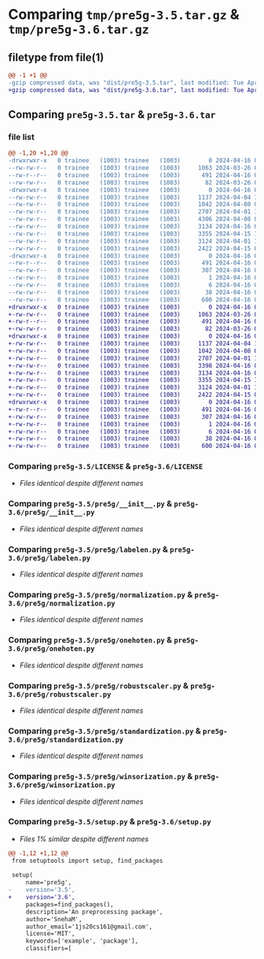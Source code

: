 # Comparing `tmp/pre5g-3.5.tar.gz` & `tmp/pre5g-3.6.tar.gz`

## filetype from file(1)

```diff
@@ -1 +1 @@
-gzip compressed data, was "dist/pre5g-3.5.tar", last modified: Tue Apr 16 04:30:06 2024, max compression
+gzip compressed data, was "dist/pre5g-3.6.tar", last modified: Tue Apr 16 05:17:10 2024, max compression
```

## Comparing `pre5g-3.5.tar` & `pre5g-3.6.tar`

### file list

```diff
@@ -1,20 +1,20 @@
-drwxrwxr-x   0 trainee   (1003) trainee   (1003)        0 2024-04-16 04:30:06.575567 pre5g-3.5/
--rw-rw-r--   0 trainee   (1003) trainee   (1003)     1063 2024-03-26 07:38:31.000000 pre5g-3.5/LICENSE
--rw-r--r--   0 trainee   (1003) trainee   (1003)      491 2024-04-16 04:30:06.574567 pre5g-3.5/PKG-INFO
--rw-rw-r--   0 trainee   (1003) trainee   (1003)       82 2024-03-26 07:39:06.000000 pre5g-3.5/README.md
-drwxrwxr-x   0 trainee   (1003) trainee   (1003)        0 2024-04-16 04:30:06.573567 pre5g-3.5/pre5g/
--rw-rw-r--   0 trainee   (1003) trainee   (1003)     1137 2024-04-04 11:14:45.000000 pre5g-3.5/pre5g/__init__.py
--rw-rw-r--   0 trainee   (1003) trainee   (1003)     1042 2024-04-08 06:54:23.000000 pre5g-3.5/pre5g/labelen.py
--rw-rw-r--   0 trainee   (1003) trainee   (1003)     2707 2024-04-01 11:33:46.000000 pre5g-3.5/pre5g/normalization.py
--rw-rw-r--   0 trainee   (1003) trainee   (1003)     4306 2024-04-08 09:30:56.000000 pre5g-3.5/pre5g/nullvalue.py
--rw-rw-r--   0 trainee   (1003) trainee   (1003)     3134 2024-04-16 04:29:45.000000 pre5g-3.5/pre5g/onehoten.py
--rw-rw-r--   0 trainee   (1003) trainee   (1003)     3355 2024-04-15 10:02:56.000000 pre5g-3.5/pre5g/robustscaler.py
--rw-rw-r--   0 trainee   (1003) trainee   (1003)     3124 2024-04-01 11:39:06.000000 pre5g-3.5/pre5g/standardization.py
--rw-rw-r--   0 trainee   (1003) trainee   (1003)     2422 2024-04-15 07:20:59.000000 pre5g-3.5/pre5g/winsorization.py
-drwxrwxr-x   0 trainee   (1003) trainee   (1003)        0 2024-04-16 04:30:06.574567 pre5g-3.5/pre5g.egg-info/
--rw-r--r--   0 trainee   (1003) trainee   (1003)      491 2024-04-16 04:30:06.000000 pre5g-3.5/pre5g.egg-info/PKG-INFO
--rw-rw-r--   0 trainee   (1003) trainee   (1003)      307 2024-04-16 04:30:06.000000 pre5g-3.5/pre5g.egg-info/SOURCES.txt
--rw-rw-r--   0 trainee   (1003) trainee   (1003)        1 2024-04-16 04:30:06.000000 pre5g-3.5/pre5g.egg-info/dependency_links.txt
--rw-rw-r--   0 trainee   (1003) trainee   (1003)        6 2024-04-16 04:30:06.000000 pre5g-3.5/pre5g.egg-info/top_level.txt
--rw-rw-r--   0 trainee   (1003) trainee   (1003)       38 2024-04-16 04:30:06.575567 pre5g-3.5/setup.cfg
--rw-rw-r--   0 trainee   (1003) trainee   (1003)      600 2024-04-16 04:29:51.000000 pre5g-3.5/setup.py
+drwxrwxr-x   0 trainee   (1003) trainee   (1003)        0 2024-04-16 05:17:10.849445 pre5g-3.6/
+-rw-rw-r--   0 trainee   (1003) trainee   (1003)     1063 2024-03-26 07:38:31.000000 pre5g-3.6/LICENSE
+-rw-r--r--   0 trainee   (1003) trainee   (1003)      491 2024-04-16 05:17:10.849445 pre5g-3.6/PKG-INFO
+-rw-rw-r--   0 trainee   (1003) trainee   (1003)       82 2024-03-26 07:39:06.000000 pre5g-3.6/README.md
+drwxrwxr-x   0 trainee   (1003) trainee   (1003)        0 2024-04-16 05:17:10.848445 pre5g-3.6/pre5g/
+-rw-rw-r--   0 trainee   (1003) trainee   (1003)     1137 2024-04-04 11:14:45.000000 pre5g-3.6/pre5g/__init__.py
+-rw-rw-r--   0 trainee   (1003) trainee   (1003)     1042 2024-04-08 06:54:23.000000 pre5g-3.6/pre5g/labelen.py
+-rw-rw-r--   0 trainee   (1003) trainee   (1003)     2707 2024-04-01 11:33:46.000000 pre5g-3.6/pre5g/normalization.py
+-rw-rw-r--   0 trainee   (1003) trainee   (1003)     3398 2024-04-16 05:16:56.000000 pre5g-3.6/pre5g/nullvalue.py
+-rw-rw-r--   0 trainee   (1003) trainee   (1003)     3134 2024-04-16 04:29:45.000000 pre5g-3.6/pre5g/onehoten.py
+-rw-rw-r--   0 trainee   (1003) trainee   (1003)     3355 2024-04-15 10:02:56.000000 pre5g-3.6/pre5g/robustscaler.py
+-rw-rw-r--   0 trainee   (1003) trainee   (1003)     3124 2024-04-01 11:39:06.000000 pre5g-3.6/pre5g/standardization.py
+-rw-rw-r--   0 trainee   (1003) trainee   (1003)     2422 2024-04-15 07:20:59.000000 pre5g-3.6/pre5g/winsorization.py
+drwxrwxr-x   0 trainee   (1003) trainee   (1003)        0 2024-04-16 05:17:10.849445 pre5g-3.6/pre5g.egg-info/
+-rw-r--r--   0 trainee   (1003) trainee   (1003)      491 2024-04-16 05:17:10.000000 pre5g-3.6/pre5g.egg-info/PKG-INFO
+-rw-rw-r--   0 trainee   (1003) trainee   (1003)      307 2024-04-16 05:17:10.000000 pre5g-3.6/pre5g.egg-info/SOURCES.txt
+-rw-rw-r--   0 trainee   (1003) trainee   (1003)        1 2024-04-16 05:17:10.000000 pre5g-3.6/pre5g.egg-info/dependency_links.txt
+-rw-rw-r--   0 trainee   (1003) trainee   (1003)        6 2024-04-16 05:17:10.000000 pre5g-3.6/pre5g.egg-info/top_level.txt
+-rw-rw-r--   0 trainee   (1003) trainee   (1003)       38 2024-04-16 05:17:10.849445 pre5g-3.6/setup.cfg
+-rw-rw-r--   0 trainee   (1003) trainee   (1003)      600 2024-04-16 05:17:00.000000 pre5g-3.6/setup.py
```

### Comparing `pre5g-3.5/LICENSE` & `pre5g-3.6/LICENSE`

 * *Files identical despite different names*

### Comparing `pre5g-3.5/pre5g/__init__.py` & `pre5g-3.6/pre5g/__init__.py`

 * *Files identical despite different names*

### Comparing `pre5g-3.5/pre5g/labelen.py` & `pre5g-3.6/pre5g/labelen.py`

 * *Files identical despite different names*

### Comparing `pre5g-3.5/pre5g/normalization.py` & `pre5g-3.6/pre5g/normalization.py`

 * *Files identical despite different names*

### Comparing `pre5g-3.5/pre5g/onehoten.py` & `pre5g-3.6/pre5g/onehoten.py`

 * *Files identical despite different names*

### Comparing `pre5g-3.5/pre5g/robustscaler.py` & `pre5g-3.6/pre5g/robustscaler.py`

 * *Files identical despite different names*

### Comparing `pre5g-3.5/pre5g/standardization.py` & `pre5g-3.6/pre5g/standardization.py`

 * *Files identical despite different names*

### Comparing `pre5g-3.5/pre5g/winsorization.py` & `pre5g-3.6/pre5g/winsorization.py`

 * *Files identical despite different names*

### Comparing `pre5g-3.5/setup.py` & `pre5g-3.6/setup.py`

 * *Files 1% similar despite different names*

```diff
@@ -1,12 +1,12 @@
 from setuptools import setup, find_packages
 
 setup(
     name='pre5g',
-    version='3.5',
+    version='3.6',
     packages=find_packages(),
     description='An preprocessing package',
     author='SnehaM',
     author_email='1js20cs161@gmail.com',
     license='MIT',
     keywords=['example', 'package'],
     classifiers=[
```

